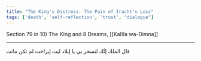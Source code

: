```yaml
---
title: "The King's Distress: The Pain of Iracht's Loss"
tags: ['death', 'self-reflection', 'trust', "dialogue"]
---
```


 Section 79 in 10) The King and 8 Dreams, [[Kalīla wa-Dimna]]

---
قال الملك إنَّك لتسخر بي يا إبلاد ليت إيراخت لم تكن ماتت
